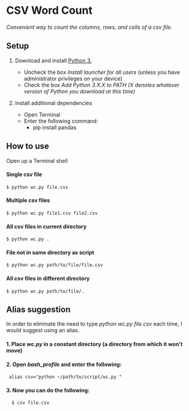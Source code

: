 # CSV Word Count
*Convenient way to count the columns, rows, and cells of a csv file.*

## Setup 
1. Download and install [Python 3.](https://www.python.org/downloads/)
    * Uncheck the box *Install launcher for all users* (unless you have administrator privileges on your device) 
    * Check the box *Add Python 3.X.X to PATH (X denotes whatever version of Python you download at this time)*
    
2. Install additional dependencies
    * Open Terminal 
    * Enter the following command:
      * pip install pandas
      
 ## How to use
 Open up a Terminal shell
 

#### Single csv file
    $ python wc.py file.csv

#### Multiple csv files
    $ python wc.py file1.csv file2.csv

#### All csv files in current directory
    $ python wc.py . 
 
#### File not in same directory as script
    $ python wc.py path/to/file/file.csv
    
#### All csv files in different directory
    $ python wc.py path/to/file/. 


## Alias suggestion
In order to eliminate the need to type *python wc.py file.csv* each time,
I would suggest using an alias. 
#### 1. Place *wc.py* in a constant directory (a directory from which it won't move)
#### 2. Open *bash_profile* and enter the following:
     alias csv="python ~/path/to/script/wc.py "
#### 3. Now you can do the following:
      $ csv file.csv 


 
